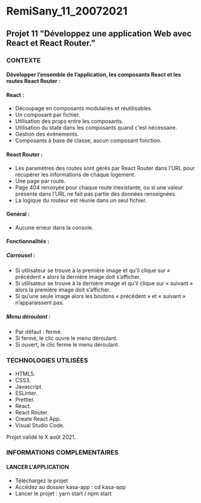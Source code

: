 # RemiSany_11_20072021

## Projet 11 "Développez une application Web avec React et React Router."

### CONTEXTE

#### Développer l’ensemble de l’application, les composants React et les routes React Router :

#### React :
- Découpage en composants modulaires et réutilisables.
- Un composant par fichier.
- Utilisation des props entre les composants.
- Utilisation du state dans les composants quand c'est nécessaire.
- Gestion des événements.
- Composants à base de classe, aucun composant fonction.

#### React Router :
- Les paramètres des routes sont gérés par React Router dans l'URL pour récupérer les informations de chaque logement.
- Une page par route.
- Page 404 renvoyée pour chaque route inexistante, ou si une valeur présente dans l’URL ne fait pas partie des données renseignées.
- La logique du routeur est réunie dans un seul fichier.

#### Genéral :
- Aucune erreur dans la console.

#### Fonctionnalités :
##### Carrousel :
- Si utilisateur se trouve à la première image et qu’il clique sur « précédent » alors la dernière
image doit s’afficher.
- Si utilisateur se trouve à la dernière image et qu’il clique sur « suivant » alors la première
image doit s’afficher.
- Si qu’une seule image alors les boutons « précédent » et « suivant » n’apparaissent pas.

##### Menu déroulant :
- Par défaut : fermé.
- Si fermé, le clic ouvre le menu déroulant.
- Si ouvert, le clic ferme le menu déroulant.

### TECHNOLOGIES UTILISÉES
- HTML5.
- CSS3.
- Javascript.
- ESLinter.
- Prettier.
- React.
- React Router.
- Create React App.
- Visual Studio Code.

Projet validé le X août 2021.

### INFORMATIONS COMPLEMENTAIRES

#### LANCER L'APPLICATION
- Téléchargez le projet
- Accédez au dossier kasa-app : cd kasa-app
- Lancer le projet : yarn start / npm start